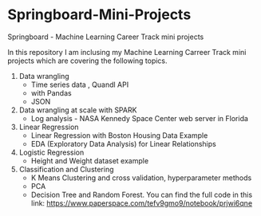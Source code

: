 # Springboard-Mini-Projects
Springboard - Machine Learning Career Track mini projects

In this repository I am inclusing my Machine Learning Carreer Track mini projects which are covering the following topics.
1. Data wrangling 
    - Time series data ,  Quandl API
    - with Pandas
    - JSON 
2. Data wrangling at scale with SPARK
    - Log analysis - NASA Kennedy Space Center web server in Florida
3. Linear Regression
    - Linear Regression with Boston Housing Data Example
    - EDA (Exploratory Data Analysis) for Linear Relationships
4. Logistic Regression
    - Height and Weight dataset example
5. Classification and Clustering
    - K Means Clustering and cross validation, hyperparameter methods
    - PCA
    - Decision Tree and Random Forest. 
       You can find the full code in this link: https://www.paperspace.com/tefv9gmo9/notebook/prjwi6qne


